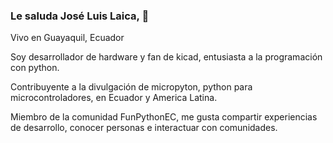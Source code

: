 ### Le saluda José Luis Laica, 👋

Vivo en Guayaquil, Ecuador

Soy desarrollador de hardware y fan de kicad, entusiasta a la programación con python.

Contribuyente a la divulgación de micropyton, python para microcontroladores, en Ecuador y America Latina.

Miembro de la comunidad FunPythonEC, me gusta compartir experiencias de desarrollo, conocer personas e interactuar con comunidades. 

<!--
**jlaica/jlaica** is a ✨ _special_ ✨ repository because its `README.md` (this file) appears on your GitHub profile.

Here are some ideas to get you started:

- 🔭 I’m currently working on ...
- 🌱 I’m currently learning ...
- 👯 I’m looking to collaborate on @Funpython
- 🤔 I’m looking for help with micropython
- 💬 Ask me about ...
- 📫 How to reach me: ...
- 😄 Pronouns: ...
- ⚡ Fun fact: ...
-->

